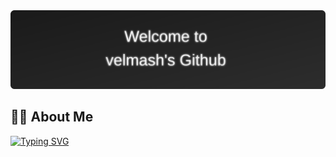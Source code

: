 <div align="center">
   <img src="https://raw.githubusercontent.com/velmash/velmash/main/Resources/greeting_img.svg" />
</div>

## 👨‍💻 About Me

[![Typing SVG](https://readme-typing-svg.demolab.com/?lines=4++years+of+bringing+iOS+apps+to+life)]([https://git.io/typing-svg](https://www.linkedin.com/in/%ED%98%95%EC%B0%AC-%EC%9C%A4-92888920b/))

<!--
**velmash/velmash** is a ✨ _special_ ✨ repository because its `README.md` (this file) appears on your GitHub profile.

Here are some ideas to get you started:

- 🔭 I’m currently working on ...
- 🌱 I’m currently learning ...
- 👯 I’m looking to collaborate on ...
- 🤔 I’m looking for help with ...
- 💬 Ask me about ...
- 📫 How to reach me: ...
- 😄 Pronouns: ...
- ⚡ Fun fact: ...
-->
